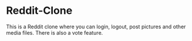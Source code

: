 # Reddit-Clone

This is a Reddit clone where you can login, logout, post pictures and other media files. There is also a vote feature.
